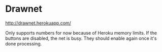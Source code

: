 # Drawnet

http://drawnet.herokuapp.com/

Only supports numbers for now because of Heroku memory limits. If the buttons are disabled, the net is busy. They should enable again once it's done processing.
